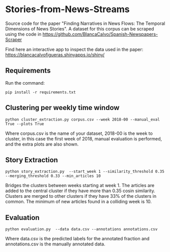 # Stories-from-News-Streams

Source code for the paper "Finding Narratives in News Flows: The Temporal Dimensions of News Stories". A dataset for this corpus can be scraped using the code in https://github.com/BlancaCalvo/Spanish-Newspapers-Scraper 

Find here an interactive app to inspect the data used in the paper: https://blancacalvofigueras.shinyapps.io/shiny/  

## Requirements

Run the command:

```
pip install -r requirements.txt
```

## Clustering per weekly time window

```
python cluster_extraction.py corpus.csv --week 2018-00 --manual_eval True --plots True

```

Where corpus.csv is the name of your dataset, 2018-00 is the week to cluster, in this case the first week of 2018, manual evaluation is performed, and the extra plots are also shown. 

## Story Extraction

```
python story_extraction.py  --start_week 1 --similarity_threshold 0.35 --merging_threshold 0.33 --min_articles 10

```

Bridges the clusters between weeks starting at week 1. The articles are added to the central cluster if they have more than 0.35 cosin similarity. Clusters are merged to other clusters if they have 33% of the clusters in common. The minimum of new articles found in a colliding week is 10.

## Evaluation

```
python evaluation.py  --data data.csv --annotations annotations.csv
```

Where data.csv is the predicted labels for the annotated fraction and annotations.csv is the manually annotated data.
